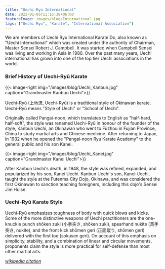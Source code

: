 ```yaml
---
title: "Uechi-Ryū International"
date: 2022-01-06T11:16:38+06:00
featureImage: images/blog/International.jpg
tags: ["Uechi Ryu", "Karate", "International Association"]
---
```


We are members of Uechi Ryu International Karate Do, also known as "Uechi International" which was created under the authority of Chairman, Master Sensei Robert J. Campbell. It was started when Campbell Sensei was living and working in Asia in 1980. 
Over the past many years, Uechi international has grown into one of the top tier Uechi associations in the world.

### Brief History of Uechi-Ryū Karate

{{< image-right img="/images/blog/Uechi_Kanbun.jpg" caption="Grandmaster Kanbun Uechi">}}

Uechi-Ryū (上地流, Uechi-Ryū) is a traditional style of Okinawan karate. Uechi-Ryū means "Style of Uechi" or "School of Uechi". 

Originally called Pangai-noon, which translates to English as "half-hard, half-soft", the style was renamed Uechi-Ryū in honour of the founder of the style, Kanbun Uechi, an Okinawan who went to Fuzhou in Fujian Province, China to study martial arts and Chinese medicine. After returning to Japan, in 1932 when he opened the "Pangai-noon Ryu Karate Academy" to the general public and his son Kanei.

{{< image-right img="/images/blog/Uechi_Kanei.jpg" caption="Grandmaster Kanei Uechi">}}

After Kanbun Uechi's death, in 1948, the style was refined, expanded, and popularized by his son, Kanei Uechi. Kanbun Uechi's son, Kanei Uechi, taught the style at the Futenma City Dojo, Okinawa, and was considered the first Okinawan to sanction teaching foreigners, including this dojo's Sensei Jim Hulse.

### Uechi-Ryū Karate Style
 Uechi-Ryū emphasizes toughness of body with quick blows and kicks. Some of the more distinctive weapons of Uechi practitioners are the one-knuckle punch shōken zuki (小拳突き, shōken zuki), spearhand nukite (貫手突き, nukite), and the front kick shōmen geri (正面蹴り, shōmen geri) delivered with the first toe (sokusen geri). On account of this emphasis on simplicity, stability, and a combination of linear and circular movements, proponents claim the style is more practical for self-defense than most other martial arts.


*[wikipedia citation](https://en.wikipedia.org/wiki/Uechi-Ry%C5%AB)*

